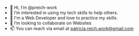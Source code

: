 - 👋 Hi, I’m @preich-work
- 👀 I’m interested in using my tech skills to help others. 
- 🌱 I'm a Web Developer and love to practice my skills. 
- 💞️ I’m looking to collaborate on Websites
- 📫 You can reach via email at patricia.reich.work@gmail.com

<!---
preich-work/preich-work is a ✨ special ✨ repository because its `README.md` (this file) appears on your GitHub profile.
You can click the Preview link to take a look at your changes.
--->
